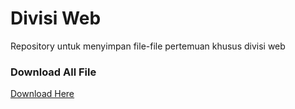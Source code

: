 # Divisi Web
Repository untuk menyimpan file-file pertemuan khusus divisi web

### Download All File
<a href="https://github.com/iptek-cic/divisi-web/archive/master.zip">Download Here</a>
